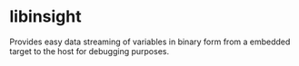 # libinsight
Provides easy data streaming  of variables in binary form from a embedded target to the host for debugging purposes.

